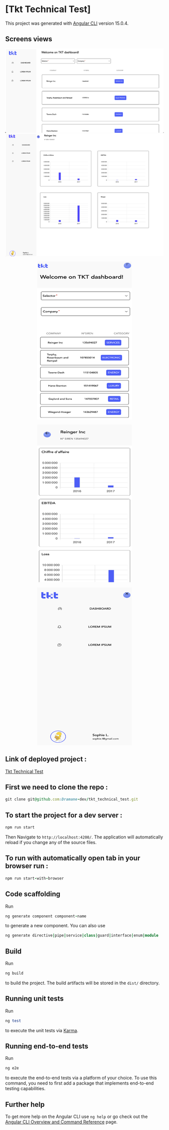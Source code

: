 # [Tkt Technical Test]

This project was generated with [Angular CLI](https://github.com/angular/angular-cli) version 15.0.4.

## Screens views

![alt text](https://github.com/Dramane-dev/tkt_technical_test/blob/develop/app-screens/home.png?raw=true)
![alt text](https://github.com/Dramane-dev/tkt_technical_test/blob/develop/app-screens/details.png?raw=true)

<p align="center">
  <img 
     alt="mobile-home"
     src="./app-screens/mobile-home.png"
     style="margin-left: auto; margin-right: auto"
     width="300" 
     height="500"
    />
</p>
<p align="center">
  <img 
     alt="mobile-home"
     src="./app-screens/mobile-details.png"
     style="margin-left: auto; margin-right: auto"
     width="300" 
     height="500"
    />
</p>
<p align="center">
  <img 
     alt="mobile-home"
     src="./app-screens/mobile-menu.png"
     style="margin-left: auto; margin-right: auto"
     width="300" 
     height="500"
    />
</p>

## Link of deployed project :

[Tkt Technical Test](https://dramane.dev/tkt-technical-test)

## First we need to clone the repo :

```ruby
git clone git@github.com:Dramane-dev/tkt_technical_test.git
```

## To start the project for a dev server :

```ruby
npm run start
```

Then Navigate to `http://localhost:4200/`. The application will automatically reload if you change any of the source files.

## To run with automatically open tab in your browser run :

```ruby
npm run start-with-browser
```

## Code scaffolding

Run

```ruby
ng generate component component-name
```

to generate a new component. You can also use

```ruby
ng generate directive|pipe|service|class|guard|interface|enum|module
```

## Build

Run

```ruby
ng build
```

to build the project. The build artifacts will be stored in the `dist/` directory.

## Running unit tests

Run

```ruby
ng test
```

to execute the unit tests via [Karma](https://karma-runner.github.io).

## Running end-to-end tests

Run

```ruby
ng e2e
```

to execute the end-to-end tests via a platform of your choice. To use this command, you need to first add a package that implements end-to-end testing capabilities.

## Further help

To get more help on the Angular CLI use `ng help` or go check out the [Angular CLI Overview and Command Reference](https://angular.io/cli) page.
